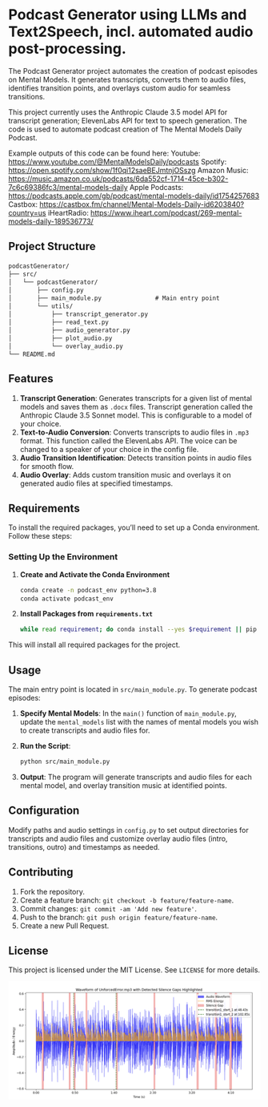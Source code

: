 # Podcast Generator using LLMs and Text2Speech, incl. automated audio post-processing. 

The Podcast Generator project automates the creation of podcast episodes on Mental Models. It generates transcripts, converts them to audio files, identifies transition points, and overlays custom audio for seamless transitions.

This project currently uses the Anthropic Claude 3.5 model API for transcript generation; ElevenLabs API for text to speech generation. The code is used to automate podcast creation of The Mental Models Daily Podcast. 

Example outputs of this code can be found here:
Youtube: https://www.youtube.com/@MentalModelsDaily/podcasts 
Spotify: https://open.spotify.com/show/1f0qi12saeBEJmtnjOSszg 
Amazon Music: https://music.amazon.co.uk/podcasts/6da552cf-1714-45ce-b302-7c6c69386fc3/mental-models-daily
Apple Podcasts: https://podcasts.apple.com/gb/podcast/mental-models-daily/id1754257683
Castbox: https://castbox.fm/channel/Mental-Models-Daily-id6203840?country=us
iHeartRadio: https://www.iheart.com/podcast/269-mental-models-daily-189536773/

## Project Structure

```
podcastGenerator/
├── src/
│   └── podcastGenerator/
│       ├── config.py
│       ├── main_module.py               # Main entry point
│       └── utils/
│           ├── transcript_generator.py
│           ├── read_text.py
│           ├── audio_generator.py
│           ├── plot_audio.py
│           └── overlay_audio.py
└── README.md
```

## Features

1. **Transcript Generation**: Generates transcripts for a given list of mental models and saves them as `.docx` files. Transcript generation called the Anthropic Claude 3.5 Sonnet model. This is configurable to a model of your choice.  
2. **Text-to-Audio Conversion**: Converts transcripts to audio files in `.mp3` format. This function called the ElevenLabs API. The voice can be changed to a speaker of your choice in the config file. 
3. **Audio Transition Identification**: Detects transition points in audio files for smooth flow.
4. **Audio Overlay**: Adds custom transition music and overlays it on generated audio files at specified timestamps.

## Requirements

To install the required packages, you’ll need to set up a Conda environment. Follow these steps:

### Setting Up the Environment

1. **Create and Activate the Conda Environment**
   ```bash
   conda create -n podcast_env python=3.8
   conda activate podcast_env
   ```

2. **Install Packages from `requirements.txt`**
   ```bash
   while read requirement; do conda install --yes $requirement || pip install $requirement; done < requirements.txt
   ```

This will install all required packages for the project.

## Usage

The main entry point is located in `src/main_module.py`. To generate podcast episodes:

1. **Specify Mental Models**: In the `main()` function of `main_module.py`, update the `mental_models` list with the names of mental models you wish to create transcripts and audio files for.

2. **Run the Script**:
   ```bash
   python src/main_module.py
   ```

3. **Output**: The program will generate transcripts and audio files for each mental model, and overlay transition music at identified points.

## Configuration

Modify paths and audio settings in `config.py` to set output directories for transcripts and audio files and customize overlay audio files (intro, transitions, outro) and timestamps as needed.

## Contributing

1. Fork the repository.
2. Create a feature branch: `git checkout -b feature/feature-name`.
3. Commit changes: `git commit -am 'Add new feature'`.
4. Push to the branch: `git push origin feature/feature-name`.
5. Create a new Pull Request.

## License

This project is licensed under the MIT License. See `LICENSE` for more details.

![Audio processing](image.png)

